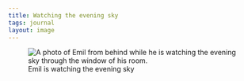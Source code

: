 ```yaml
---
title: Watching the evening sky
tags: journal
layout: image
---
```

<figure>
<img src="/img/journal/IMG_3146.jpg" alt="A photo of Emil from behind while he is watching the evening sky through the window of his room.">
<figcaption>Emil is watching the evening sky</figcaption>
</figure>